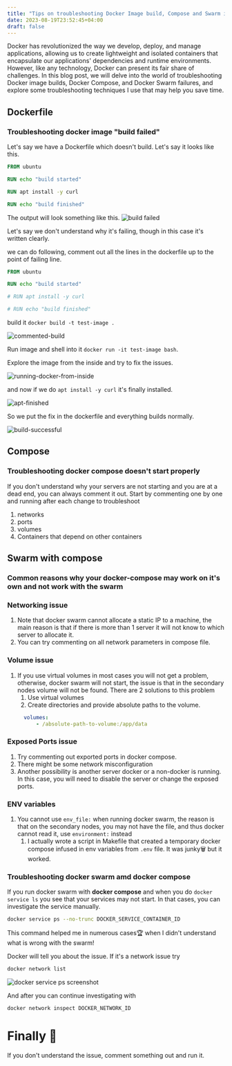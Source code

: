 ```yaml
---
title: "Tips on troubleshooting Docker Image build, Compose and Swarm issues 🐳🐳🐳"
date: 2023-08-19T23:52:45+04:00
draft: false
---
```

Docker has revolutionized the way we develop, deploy, and manage applications, allowing us to create lightweight and isolated containers that encapsulate our applications' dependencies and runtime environments. However, like any technology, Docker can present its fair share of challenges. In this blog post, we will delve into the world of troubleshooting Docker image builds, Docker Compose, and Docker Swarm failures, and explore some troubleshooting techniques I use that may help you save time.

## Dockerfile
### Troubleshooting docker image "build failed"

Let's say we have a Dockerfile which doesn't build. Let's say it looks like this.

```dockerfile
FROM ubuntu

RUN echo "build started"

RUN apt install -y curl

RUN echo "build finished"
```

The output will look something like this.
![build failed](/images/troubleshooting-docker/build-fail.png)

Let's say we don't understand why it's failing, though in this case it's written clearly.

we can do following, comment out all the lines in the dockerfile up to the point of failing line.

```dockerfile
FROM ubuntu

RUN echo "build started"

# RUN apt install -y curl

# RUN echo "build finished"
```

build it `docker build -t test-image .`

![commented-build](/images/troubleshooting-docker/commented-build.png)

Run image and shell into it `docker run -it test-image bash`.

Explore the image from the inside and try to fix the issues.

![running-docker-from-inside](/images/troubleshooting-docker/running-docker-from-inside.png)

and now if we do `apt install -y curl` it's finally installed.

![apt-finished](/images/troubleshooting-docker/apt-finished.png)

So we put the fix in the dockerfile and everything builds normally.

![build-successful](/images/troubleshooting-docker/build-successful.png)

## Compose
### Troubleshooting docker compose doesn't start properly

If you don't understand why your servers are not starting and you are at a dead end, you can always comment it out. Start by commenting one by one and running after each change to troubleshoot
1. networks
2. ports
3. volumes
4. Containers that depend on other containers


## Swarm with compose
### Common reasons why your docker-compose may work on it's own and not work with the swarm

### Networking issue
   1. Note that docker swarm cannot allocate a static IP to a machine, the main reason is that if there is more than 1 server it will not know to which server to allocate it.
   2. You can try commenting on all network parameters in compose file.

### Volume issue
   1. If you use virtual volumes in most cases you will not get a problem, otherwise, docker swarm will not start, the issue is that in the secondary nodes volume will not be found.
   There are 2 solutions to this problem
      1. Use virtual volumes
      2. Create directories and provide absolute paths to the volume.
      ```yml
        volumes:
            - /absolute-path-to-volume:/app/data
      ``` 
### Exposed Ports issue
   1. Try commenting out exported ports in docker compose.
   2. There might be some network misconfiguration
   3. Another possibility is another server docker or a non-docker is running. In this case, you will need to disable the server or change the exposed ports.

### ENV variables
   1. You cannot use `env_file:` when running docker swarm, the reason is that on the secondary nodes, you may not have the file, and thus docker cannot read it, use `environment:` instead
      1. I actually wrote a script in Makefile that created a temporary docker compose infused in env variables from `.env` file. It was junky🗑️ but it worked.


### Troubleshooting docker swarm amd docker compose

If you run docker swarm with **docker compose** and when you do `docker service ls` you see that your services may not start. In that cases, you can investigate the service manually.

```sh
docker service ps --no-trunc DOCKER_SERVICE_CONTAINER_ID
```
This command helped me in numerous cases🏆️ when I didn't understand what is wrong with the swarm!

Docker will tell you about the issue. If it's a network issue try 


```sh
docker network list
```
![docker service ps screenshot](/images/troubleshooting-docker/docker-ps.png)

And after you can continue investigating with 

```sh
docker network inspect DOCKER_NETWORK_ID
```

# Finally 💬
If you don't understand the issue, comment something out and run it.